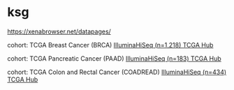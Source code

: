 # ksg

https://xenabrowser.net/datapages/

cohort: TCGA Breast Cancer (BRCA)
[IlluminaHiSeq (n=1,218) TCGA Hub](https://xenabrowser.net/datapages/?cohort=TCGA%20Breast%20Cancer%20(BRCA)&removeHub=https%3A%2F%2Fxena.treehouse.gi.ucsc.edu%3A443)

cohort: TCGA Pancreatic Cancer (PAAD)
[IlluminaHiSeq (n=183) TCGA Hub](https://xenabrowser.net/datapages/?cohort=TCGA%20Pancreatic%20Cancer%20(PAAD)&removeHub=https%3A%2F%2Fxena.treehouse.gi.ucsc.edu%3A443)

cohort: TCGA Colon and Rectal Cancer (COADREAD)
[IlluminaHiSeq (n=434) TCGA Hub](https://xenabrowser.net/datapages/?cohort=TCGA%20Colon%20and%20Rectal%20Cancer%20(COADREAD)&removeHub=https%3A%2F%2Fxena.treehouse.gi.ucsc.edu%3A443)
